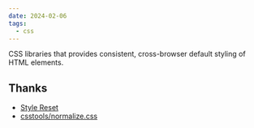 ```yaml
---
date: 2024-02-06
tags:
  - css
---
```


CSS libraries that provides consistent, cross-browser default styling of HTML elements.

## Thanks

- [Style Reset](https://unocss.dev/guide/style-reset)
- [csstools/normalize.css](https://github.com/csstools/normalize.css)